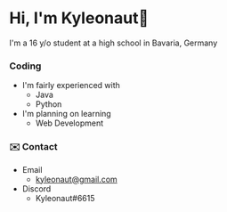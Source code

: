 # Hi, I'm Kyleonaut👋
I'm a 16 y/o student at a high school in Bavaria, Germany  

### Coding
- I'm fairly experienced with
  - Java
  - Python
- I'm planning on learning
  - Web Development
  
  
 ### ✉️ Contact
 - Email
   - kyleonaut@gmail.com
 - Discord
   - Kyleonaut#6615
